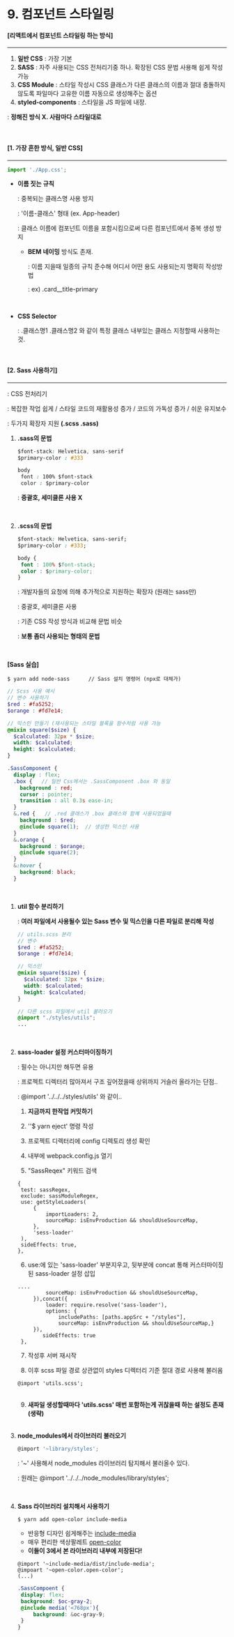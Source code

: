# 9. 컴포넌트 스타일링

#### [리액트에서 컴포넌트 스타일링 하는 방식]

----

1. **일반 CSS** : 가장 기본
2. **SASS** : 자주 사용되는 CSS 전처리기중 하나. 확장된 CSS 문법 사용해 쉽게 작성가능
3. **CSS Module** : 스타일 작성시 CSS 클래스가 다른 클래스의 이름과 절대 충돌하지 않도록 파일마다 고유한 이름 자동으로 생성해주는 옵션
4. **styled-components** : 스타일을 JS 파일에 내장.

: **정해진 방식 X. 사람마다 스타일대로**

<br>

#### [1. 가장 흔한 방식, 일반 CSS]

-----

````js
import './App.css';
````

- **이름 짓는 규칙**

  : 중복되는 클래스명 사용 방지

  : '이름-클래스' 형태 (ex. App-header)

  : 클래스 이름에 컴포넌트 이름을 포함시킴으로써 다른 컴포넌트에서 중복 생성 방지

  - **BEM 네이밍** 방식도 존재.

    :  이름 지을때 일종의 규칙 준수해 어디서 어떤 용도 사용되는지 명확히 작성방법 

    : ex) .card__title-primary

  <br>

- **CSS Selector**

  : .클래스명1 .클래스명2 와 같이 특정 클래스 내부있는 클래스 지정할때 사용하는것.

  <br>

#### [2. Sass 사용하기]

----

: CSS 전처리기

: 복잡한 작업 쉽게 / 스타일 코드의 재활용성 증가 / 코드의 가독성 증가 / 쉬운 유지보수

: 두가지 확장자 지원 **(.scss .sass)**

1. **.sass의 문법**

   ```css
   $font-stack: Helvetica, sans-serif
   $primary-color : #333
   
   body
   	font : 100% $font-stack
   	color : $primary-color
   ```

   : **중괄호, 세미클론 사용 X**

   <br>

2. **.scss의 문법**

   ```css
   $font-stack: Helvetica, sans-serif;
   $primary-color : #333;
   
   body {
   	font : 100% $font-stack;
   	color : $primary-color;
   }	
   ```

   : 개발자들의 요청에 의해 추가적으로 지원하는 확장자 (원래는 sass만)

   : 중괄호, 세미클론 사용

   : 기존 CSS 작성 방식과 비교해 문법 비슷

   : **보통 좀더 사용되는 형태의 문법**

   <br>

**[Sass 실습]**

```
$ yarn add node-sass      // Sass 설치 명령어 (npx로 대체가)
```

```scss
// Scss 사용 예시
// 변수 사용하기
$red : #fa5252;
$orange : #fd7e14;

// 믹스인 만들기 (재사용되는 스타일 블록을 함수처럼 사용 가능
@mixin square($size) {
  $calculated: 32px * $size;
  width: $calculated;
  height: $calculated;
}

.SassComponent {
  display : flex;
  .box {   // 일반 Css에서는 .SassComponent .box 와 동일
    background : red;
    cursor : pointer;
    transition : all 0.3s ease-in;
  }
  &.red {   // .red 클래스가 .box 클래스와 함꼐 사용되었을때
    background : $red;
    @include square(1);  // 생성한 믹스인 사용
  }
  &.orange {
    background : $orange;
    @include square(2);
  }
  &:hover {
    background: black;
  }
```

<br>

1. **util 함수 분리하기**

   : **여러 파일에서 사용될수 있는  Sass 변수 및 믹스인을 다른 파일로 분리해 작성**

   ```scss
   // utils.scss 분리
   // 변수
   $red : #fa5252;
   $orange : #fd7e14;
   
   // 믹스인
   @mixin square($size) {
     $calculated: 32px * $size;
     width: $calculated;
     height: $calculated;
   }
   ```

   ```scss
   // 다른 scss 파일에서 util 불러오기
   @import "./styles/utils";
   ...
   ```

   <br>

2. **sass-loader 설정 커스터마이징하기**

   : 필수는 아니지만 해두면 유용

   : 프로젝트 디렉터리 많아져서 구조 깊어졌을때 상위까지 거슬러 올라가는 단점..

   : @import '../../../styles/utils' 와 같이..

   1) **지금까지 한작업 커밋하기**

   2) ''$ yarn eject' 명령 작성

   3) 프로젝트 디렉터리에 config 디렉토리 생성 확인

   4) 내부에 webpack.config.js 열기

   5) "SassReqex" 키워드 검색

   ```
   {
   	test: sassRegex,
   	exclude: sassModuleRegex,
   	use: getStyleLoaders(
   		{
   			importLoaders: 2,
   			sourceMap: isEnvProduction && shouldUseSourceMap,
   		},
   		'sess-loader'
   	),
   	sideEffects: true,
   },
   ```

   6) use:에 있는 'sass-loader' 부분지우고, 뒷부분에 concat 통해 커스터마이징된 sass-loader 설정 삽입

   ```
   ....
   			sourceMap: isEnvProduction && shouldUseSourceMap,
   		}),concat({
   			loader: require.resolve('sass-loader'),
   			options: {
   				includePaths: [paths.appSrc + "/styles"],
   				sourceMap: isEnvProduction && shouldUseSourceMap,}
   		}),
           sideEffects: true
   	},
   ```

   7) 작성후 서버 재시작

   8) 이후 scss 파일 경로 상관없이 styles 디렉터리 기준 절대 경로 사용해 불러옴

   ```
   @import 'utils.scss';
   ```

   <br>

   9) **새파일 생성할때마다 'utils.scss' 매번 포함하는게 귀찮을때 하는 설정도 존재 (생략)**

   <br>

3. **node_modules에서 라이브러리 불러오기**

   ```js
   @import '~library/styles';
   ```

   : '~' 사용해서 node_modules 라이브러리 탐지해서 불러올수 있다.

   : 원래는 @import '../../../node_modules/library/styles';

   <br>

4. **Sass 라이브러리 설치해서 사용하기**

   ```
   $ yarn add open-color include-media
   ```

   - 반응형 디자인 쉽게해주는 [include-media](https://include-media.com/)
   - 매우 편리한 색상팔레트 [open-color](https://www.npmjs.com/package/open-color)
   - **이들이 3에서 본 라이브러리 내부에 저장된다!**

   ```
   @import '~include-media/dist/include-media';
   @impoart '~open-color.open-color';
   (...)
   ```

   ```scss
   .SassCompoent {
   	display: flex;
   	background: $oc-gray-2;
   	@include media('<768px'){
   		background: &oc-gray-9;
   	}
   }
   ```

   

   